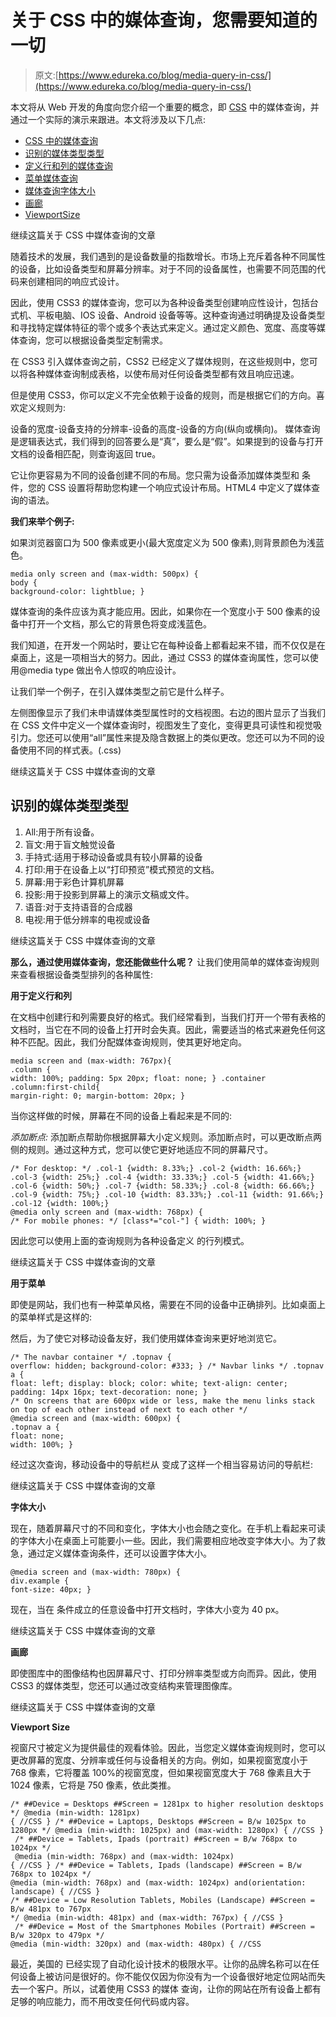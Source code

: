 # 关于 CSS 中的媒体查询，您需要知道的一切

> 原文:[https://www.edureka.co/blog/media-query-in-css/](https://www.edureka.co/blog/media-query-in-css/)

本文将从 Web 开发的角度向您介绍一个重要的概念，即 [CSS](https://www.edureka.co/blog/what-is-css/) 中的媒体查询，并通过一个实际的演示来跟进。本文将涉及以下几点:

*   [CSS 中的媒体查询](#MediaQueryinCSS%20)
*   [识别的媒体类型类型](#TypesOfMediaTypesRecognized)
*   [定义行和列的媒体查询](#MediaQueryfordefiningrowsandcolumns)
*   [菜单媒体查询](#MediaQueryForMenus)
*   [媒体查询字体大小](#MediaQueryFontSize)
*   [画廊](#Gallery)
*   [ViewportSize](#ViewportSize)

继续这篇关于 CSS 中媒体查询的文章

随着技术的发展，我们遇到的是设备数量的指数增长。市场上充斥着各种不同属性的设备，比如设备类型和屏幕分辨率。对于不同的设备属性，也需要不同范围的代码来创建相同的响应式设计。

因此，使用 CSS3 的媒体查询，您可以为各种设备类型创建响应性设计，包括台式机、平板电脑、IOS 设备、Android 设备等等。这种查询通过明确提及设备类型和寻找特定媒体特征的零个或多个表达式来定义。通过定义颜色、宽度、高度等媒体查询，您可以根据设备类型定制需求。

在 CSS3 引入媒体查询之前，CSS2 已经定义了媒体规则，在这些规则中，您可以将各种媒体查询制成表格，以使布局对任何设备类型都有效且响应迅速。

但是使用 CSS3，你可以定义不完全依赖于设备的规则，而是根据它们的方向。喜欢定义规则为:

设备的宽度-设备支持的分辨率-设备的高度-设备的方向(纵向或横向)。 媒体查询是逻辑表达式，我们得到的回答要么是“真”，要么是“假”。如果提到的设备与打开文档的设备相匹配，则查询返回 true。

它让你更容易为不同的设备创建不同的布局。您只需为设备添加媒体类型和 条件，您的 CSS 设置将帮助您构建一个响应式设计布局。HTML4 中定义了媒体查询的语法。

**我们来举个例子:**

如果浏览器窗口为 500 像素或更小(最大宽度定义为 500 像素),则背景颜色为浅蓝色。

```
media only screen and (max-width: 500px) { 
body { 
background-color: lightblue; } 

```

媒体查询的条件应该为真才能应用。因此，如果你在一个宽度小于 500 像素的设备中打开一个文档，那么它的背景色将变成浅蓝色。

我们知道，在开发一个网站时，要让它在每种设备上都看起来不错，而不仅仅是在桌面上，这是一项相当大的努力。因此，通过 CSS3 的媒体查询属性，您可以使用@media type 做出令人惊叹的响应设计。

让我们举一个例子，在引入媒体类型之前它是什么样子。

左侧图像显示了我们未申请媒体类型属性时的文档视图。右边的图片显示了当我们在 CSS 文件中定义一个媒体查询时，视图发生了变化，变得更具可读性和视觉吸引力。您还可以使用“all”属性来提及隐含数据上的类似更改。您还可以为不同的设备使用不同的样式表。(.css)

继续这篇关于 CSS 中媒体查询的文章

## **识别的媒体类型类型**

1.  All:用于所有设备。
2.  盲文:用于盲文触觉设备
3.  手持式:适用于移动设备或具有较小屏幕的设备
4.  打印:用于在设备上以“打印预览”模式预览的文档。
5.  屏幕:用于彩色计算机屏幕
6.  投影:用于投影到屏幕上的演示文稿或文件。
7.  语音:对于支持语音的合成器
8.  电视:用于低分辨率的电视或设备

继续这篇关于 CSS 中媒体查询的文章

**那么，通过使用媒体查询，您还能做些什么呢？** 让我们使用简单的媒体查询规则来查看根据设备类型排列的各种属性:

**用于定义行和列**

在文档中创建行和列需要良好的格式。我们经常看到，当我们打开一个带有表格的文档时，当它在不同的设备上打开时会失真。因此，需要适当的格式来避免任何这种不匹配。因此，我们分配媒体查询规则，使其更好地定向。

```
media screen and (max-width: 767px){ 
.column { 
width: 100%; padding: 5px 20px; float: none; } .container .column:first-child{ 
margin-right: 0; margin-bottom: 20px; } 

```

当你这样做的时候，屏幕在不同的设备上看起来是不同的:

*添加断点:* 添加断点帮助你根据屏幕大小定义规则。添加断点时，可以更改断点两侧的规则。通过这种方式，您可以使它更好地适应不同的屏幕尺寸。

```
/* For desktop: */ .col-1 {width: 8.33%;} .col-2 {width: 16.66%;} .col-3 {width: 25%;} .col-4 {width: 33.33%;} .col-5 {width: 41.66%;} .col-6 {width: 50%;} .col-7 {width: 58.33%;} .col-8 {width: 66.66%;} .col-9 {width: 75%;} .col-10 {width: 83.33%;} .col-11 {width: 91.66%;} .col-12 {width: 100%;} 
@media only screen and (max-width: 768px) { 
/* For mobile phones: */ [class*="col-"] { width: 100%; } 

```

因此您可以使用上面的查询规则为各种设备定义 的行列模式。

继续这篇关于 CSS 中媒体查询的文章

**用于菜单**

即使是网站，我们也有一种菜单风格，需要在不同的设备中正确排列。比如桌面上的菜单样式是这样的:

然后，为了使它对移动设备友好，我们使用媒体查询来更好地浏览它。

```
/* The navbar container */ .topnav { 
overflow: hidden; background-color: #333; } /* Navbar links */ .topnav a { 
float: left; display: block; color: white; text-align: center; padding: 14px 16px; text-decoration: none; } 
/* On screens that are 600px wide or less, make the menu links stack on top of each other instead of next to each other */ 
@media screen and (max-width: 600px) { 
.topnav a { 
float: none; 
width: 100%; } 

```

经过这次查询，移动设备中的导航栏从 变成了这样一个相当容易访问的导航栏:

继续这篇关于 CSS 中媒体查询的文章

**字体大小**

现在，随着屏幕尺寸的不同和变化，字体大小也会随之变化。在手机上看起来可读的字体大小在桌面上可能要小一些。因此，我们需要相应地改变字体大小。为了救急，通过定义媒体查询条件，还可以设置字体大小。

```
@media screen and (max-width: 780px) { 
div.example { 
font-size: 40px; }

```

现在，当在 条件成立的任意设备中打开文档时，字体大小变为 40 px。

继续这篇关于 CSS 中媒体查询的文章

**画廊**

即使图库中的图像结构也因屏幕尺寸、打印分辨率类型或方向而异。因此，使用 CSS3 的媒体类型，您还可以通过改变结构来管理图像库。

继续这篇关于 CSS 中媒体查询的文章

**Viewport Size**

视窗尺寸被定义为提供最佳的观看体验。因此，当您定义媒体查询规则时，您可以更改屏幕的宽度、分辨率或任何与设备相关的方向。例如，如果视窗宽度小于 768 像素，它将覆盖 100%的视窗宽度，但如果视窗宽度大于 768 像素且大于 1024 像素，它将是 750 像素，依此类推。

```
/* ##Device = Desktops ##Screen = 1281px to higher resolution desktops */ @media (min-width: 1281px) 
{ //CSS } /* ##Device = Laptops, Desktops ##Screen = B/w 1025px to 1280px */ @media (min-width: 1025px) and (max-width: 1280px) { //CSS }
 /* ##Device = Tablets, Ipads (portrait) ##Screen = B/w 768px to 1024px */
 @media (min-width: 768px) and (max-width: 1024px) 
{ //CSS } /* ##Device = Tablets, Ipads (landscape) ##Screen = B/w 768px to 1024px */ 
@media (min-width: 768px) and (max-width: 1024px) and(orientation: landscape) { //CSS } 
/* ##Device = Low Resolution Tablets, Mobiles (Landscape) ##Screen = B/w 481px to 767px 
*/ @media (min-width: 481px) and (max-width: 767px) { //CSS }
 /* ##Device = Most of the Smartphones Mobiles (Portrait) ##Screen = B/w 320px to 479px */ 
@media (min-width: 320px) and (max-width: 480px) { //CSS

```

最近，美国的 已经实现了自动化设计技术的极限水平。让你的品牌名称可以在任何设备上被访问是很好的。你不能仅仅因为你没有为一个设备很好地定位网站而失去一个客户。所以，试着使用 CSS3 的媒体 查询，让你的网站在所有设备上都有足够的响应能力，而不用改变任何代码或内容。